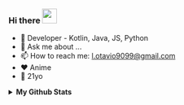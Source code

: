### Hi there <img src="https://github.com/TheDudeThatCode/TheDudeThatCode/blob/master/Assets/Hi.gif" width="29px">

- 🌱 Developer - Kotlin, Java, JS, Python 
- 💬 Ask me about ...
- 📫 How to reach me: l.otavio9099@gmail.com
- ❤️ Anime
- 👨 21yo

<details>
  <summary><b>My Github Stats</b></summary>
     <img align="center" src="https://github-readme-stats.vercel.app/api?username=lotaviods&show_icons=true&hide_border=true&hide=issues&theme=onedark" alt="🦉Yoga Sakti's github stats">
  <img align="center" src="https://github-readme-stats.vercel.app/api/top-langs/?username=lotaviods&layout=compact&theme=radical&exclude_repo=Yui-chan-BOT,Yui-chan-BOT-Mhank" alt="https://github.com/lotaviods/github-readme-stats">
</details>
